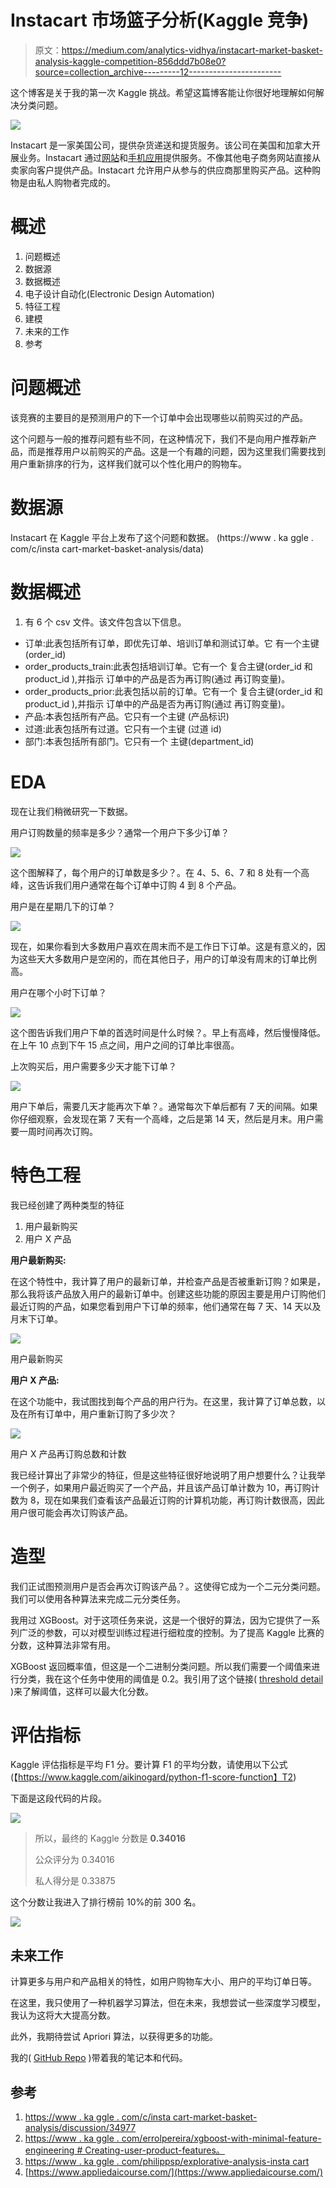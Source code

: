 # Instacart 市场篮子分析(Kaggle 竞争)

> 原文：<https://medium.com/analytics-vidhya/instacart-market-basket-analysis-kaggle-competition-856ddd7b08e0?source=collection_archive---------12----------------------->

这个博客是关于我的第一次 Kaggle 挑战。希望这篇博客能让你很好地理解如何解决分类问题。

![](img/eb17caf91810a139170c90450d9642e2.png)

Instacart 是一家美国公司，提供杂货递送和提货服务。该公司在美国和加拿大开展业务。Instacart 通过[网站](https://en.wikipedia.org/wiki/Website)和[手机应用](https://en.wikipedia.org/wiki/Mobile_app)提供服务。不像其他电子商务网站直接从卖家向客户提供产品。Instacart 允许用户从参与的供应商那里购买产品。这种购物是由私人购物者完成的。

# 概述

1.  问题概述
2.  数据源
3.  数据概述
4.  电子设计自动化(Electronic Design Automation)
5.  特征工程
6.  建模
7.  未来的工作
8.  参考

# 问题概述

该竞赛的主要目的是预测用户的下一个订单中会出现哪些以前购买过的产品。

这个问题与一般的推荐问题有些不同，在这种情况下，我们不是向用户推荐新产品，而是推荐用户以前购买的产品。这是一个有趣的问题，因为这里我们需要找到用户重新排序的行为，这样我们就可以个性化用户的购物车。

# 数据源

Instacart 在 Kaggle 平台上发布了这个问题和数据。
(https://www . ka ggle . com/c/insta cart-market-basket-analysis/data)

# 数据概述

1.  有 6 个 csv 文件。该文件包含以下信息。

*   订单:此表包括所有订单，即优先订单、培训订单和测试订单。它
    有一个主键(order_id)
*   order_products_train:此表包括培训订单。它有一个
    复合主键(order_id 和 product_id ),并指示
    订单中的产品是否为再订购(通过
    再订购变量)。
*   order_products_prior:此表包括以前的订单。它有一个
    复合主键(order_id 和 product_id ),并指示
    订单中的产品是否为再订购(通过
    再订购变量)。
*   产品:本表包括所有产品。它只有一个主键
    (产品标识)
*   过道:此表包括所有过道。它只有一个主键
    (过道 id)
*   部门:本表包括所有部门。它只有一个
    主键(department_id)

# **EDA**

现在让我们稍微研究一下数据。

用户订购数量的频率是多少？通常一个用户下多少订单？

![](img/c81bdb3e705e3e8ed099ef88bb149590.png)

这个图解释了，每个用户的订单数是多少？。在 4、5、6、7 和 8 处有一个高峰，这告诉我们用户通常在每个订单中订购 4 到 8 个产品。

用户是在星期几下的订单？

![](img/673288b263e7e4ba44fa1bdb5b29ec71.png)

现在，如果你看到大多数用户喜欢在周末而不是工作日下订单。这是有意义的，因为这些天大多数用户是空闲的，而在其他日子，用户的订单没有周末的订单比例高。

用户在哪个小时下订单？

![](img/929014f20213a8422506aae3f056d74d.png)

这个图告诉我们用户下单的首选时间是什么时候？。早上有高峰，然后慢慢降低。在上午 10 点到下午 15 点之间，用户之间的订单比率很高。

上次购买后，用户需要多少天才能下订单？

![](img/21733beb40b5da6fed13fc64b11326fe.png)

用户下单后，需要几天才能再次下单？。通常每次下单后都有 7 天的间隔。如果你仔细观察，会发现在第 7 天有一个高峰，之后是第 14 天，然后是月末。用户需要一周时间再次订购。

# **特色工程**

我已经创建了两种类型的特征

1.  用户最新购买
2.  用户 X 产品

**用户最新购买:**

在这个特性中，我计算了用户的最新订单，并检查产品是否被重新订购？如果是，那么我将该产品放入用户的最新订单中。创建这些功能的原因主要是用户订购他们最近订购的产品，如果您看到用户下订单的频率，他们通常在每 7 天、14 天以及月末下订单。

![](img/9bb91141dc437880f6958829a97e0e4c.png)

用户最新购买

**用户 X 产品:**

在这个功能中，我试图找到每个产品的用户行为。在这里，我计算了订单总数，以及在所有订单中，用户重新订购了多少次？

![](img/275ed6e9d54263f6bb45c778ee58c751.png)

用户 X 产品再订购总数和计数

我已经计算出了非常少的特征，但是这些特征很好地说明了用户想要什么？让我举一个例子，如果用户最近购买了一个产品，并且该产品订单计数为 10，再订购计数为 8，现在如果我们查看该产品最近订购的计算机功能，再订购计数很高，因此用户很可能会再次订购该产品。

# **造型**

我们正试图预测用户是否会再次订购该产品？。这使得它成为一个二元分类问题。我们可以使用各种算法来完成二元分类任务。

我用过 XGBoost。对于这项任务来说，这是一个很好的算法，因为它提供了一系列广泛的参数，可以对模型训练过程进行细粒度的控制。为了提高 Kaggle 比赛的分数，这种算法非常有用。

XGBoost 返回概率值，但这是一个二进制分类问题。所以我们需要一个阈值来进行分类，我在这个任务中使用的阈值是 0.2。我引用了这个链接( [threshold detail](https://www.kaggle.com/c/instacart-market-basket-analysis/discussion/34977) )来了解阈值，这样可以最大化分数。

# **评估指标**

Kaggle 评估指标是平均 F1 分。要计算 F1 的平均分数，请使用以下公式(【https://www.kaggle.com/aikinogard/python-f1-score-function】T2)

下面是这段代码的片段。

![](img/a8fdc6c1debd59159ca4066da4308d9f.png)

> 所以，最终的 Kaggle 分数是 **0.34016**
> 
> 公众评分为 0.34016
> 
> 私人得分是 0.33875

这个分数让我进入了排行榜前 10%的前 300 名。

![](img/e499de9f329b496f5fd72d130b57bff6.png)

## **未来工作**

计算更多与用户和产品相关的特性，如用户购物车大小、用户的平均订单日等。

在这里，我只使用了一种机器学习算法，但在未来，我想尝试一些深度学习模型，我认为这将大大提高分数。

此外，我期待尝试 Apriori 算法，以获得更多的功能。

我的( [GitHub Repo](https://github.com/tanay5678/Instacart-Market-Basket-Analysis) )带着我的笔记本和代码。

## **参考**

1.  [https://www . ka ggle . com/c/insta cart-market-basket-analysis/discussion/34977](https://www.kaggle.com/c/instacart-market-basket-analysis/discussion/34977)
2.  [https://www . ka ggle . com/errolpereira/xgboost-with-minimal-feature-engineering # Creating-user-product-features。](https://www.kaggle.com/errolpereira/xgboost-with-minimal-feature-engineering#Creating-user-product-features.)
3.  [https://www . ka ggle . com/philippsp/explorative-analysis-insta cart](https://www.kaggle.com/philippsp/exploratory-analysis-instacart)
4.  [https://www.appliedaicourse.com/](https://www.appliedaicourse.com/)